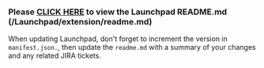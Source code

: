 
### Please [CLICK HERE](extension/readme.md) to view the Launchpad README.md (/Launchpad/extension/readme.md)

When updating Launchpad, don't forget to increment the version in `manifest.json.`, then update the `readme.md` with a summary of your changes and any related JIRA tickets.
